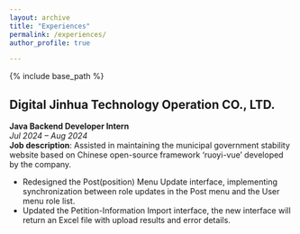 ```yaml
---
layout: archive
title: "Experiences"
permalink: /experiences/
author_profile: true

---
```


{% include base_path %}

## ​**Digital Jinhua Technology Operation CO., LTD.​**​  
​**Java Backend Developer Intern**​  
*Jul 2024 – Aug 2024*  
**Job description**: Assisted in maintaining the municipal government stability website based on Chinese open-source framework ‘ruoyi-vue’ developed by the company.
-  Redesigned the Post(position) Menu Update interface, implementing synchronization between role updates in the Post menu and the User menu role list.
-  Updated the Petition-Information Import interface, the new interface will return an Excel file with upload results and error details.
